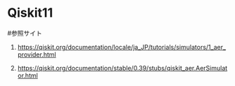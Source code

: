 # Qiskit11


#参照サイト
1. https://qiskit.org/documentation/locale/ja_JP/tutorials/simulators/1_aer_provider.html

2. https://qiskit.org/documentation/stable/0.39/stubs/qiskit_aer.AerSimulator.html
